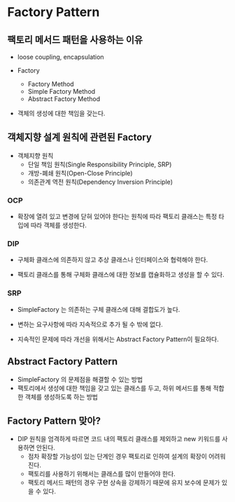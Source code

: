 # Factory Pattern

## 팩토리 메서드 패턴을 사용하는 이유

- loose coupling, encapsulation

- Factory
	- Factory Method
	- Simple Factory Method
	- Abstract Factory Method

- 객체의 생성에 대한 책임을 갖는다.

## 객체지향 설계 원칙에 관련된 Factory

- 객체지향 원칙
	- 단일 책임 원칙(Single Responsibility Principle, SRP)
	- 개방-폐쇄 원칙(Open-Close Principle)
	- 의존관계 역전 원칙(Dependency Inversion Principle)

### OCP

- 확장에 열려 있고 변경에 닫혀 있어야 한다는 원칙에 따라 팩토리 클래스는 특정 타입에 따라 객체를 생성한다.

### DIP

- 구체화 클래스에 의존하지 않고 추상 클래스나 인터페이스와 협력해야 한다.

- 팩토리 클래스를 통해 구체화 클래스에 대한 정보를 캡슐화하고 생성을 할 수 있다.

### SRP

- SimpleFactory 는 의존하는 구체 클래스에 대해 결합도가 높다.
- 변하는 요구사항에 따라 지속적으로 추가 될 수 밖에 없다.

- 지속적인 문제에 따라 개선을 위해서는 Abstract Factory Pattern이 필요하다.

## Abstract Factory Pattern

- SimpleFactory 의 문제점을 해결할 수 있는 방법
- 팩토리에서 생성에 대한 책임을 갖고 있는 클래스를 두고, 하위 메서드를 통해 적합한 객체를 생성하도록 하는 방법

## Factory Pattern 맞아?

- DIP 원칙을 엄격하게 따르면 코드 내의 팩토리 클래스를 제외하고 new 키워드를 사용하면 안된다.
	- 점차 확장할 가능성이 있는 단계인 경우 팩토리로 인하여 설계의 확장이 어려워진다.
	- 팩토리를 사용하기 위해서는 클래스를 많이 만들어야 한다.
	- 팩토리 메서드 패턴의 경우 구현 상속을 강제하기 때문에 유지 보수에 문제가 있을 수 있다.
